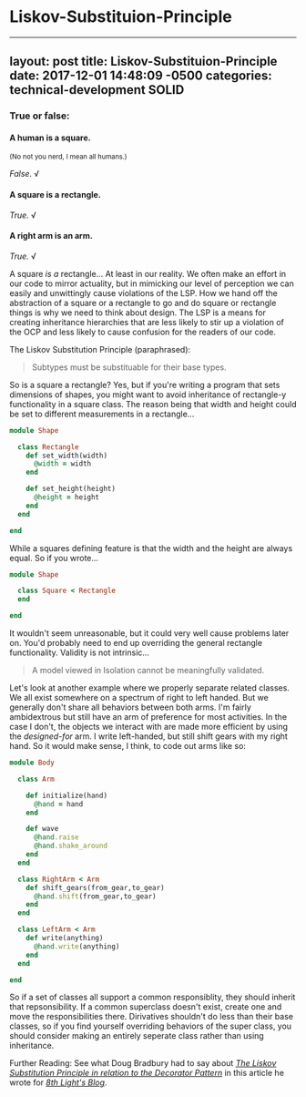 # Liskov-Substituion-Principle
---
layout: post
title:  Liskov-Substituion-Principle
date:   2017-12-01 14:48:09 -0500
categories: technical-development SOLID
---

### True or false:

#### A human is a square.
<sub>(No not you nerd, I mean all humans.)</sub>

*False.* √

#### A square is a rectangle.

*True.* √

#### A right arm is an arm.

*True.* √

A square *is a* rectangle... At least in our reality. We often make an effort in our code to mirror actuality, but in mimicking our level of perception we can easily and unwittingly cause violations of the LSP. How we hand off the abstraction of a square or a rectangle to go and do square or rectangle things is why we need to think about design. The LSP is a means for creating inheritance hierarchies that are less likely to stir up a violation of the OCP and less likely to cause confusion for the readers of our code.

The Liskov Substitution Principle (paraphrased):
<blockquote>Subtypes must be substituable for their base types.</blockquote>

So is a square a rectangle? Yes, but if you're writing a program that sets dimensions of shapes, you might want to avoid inheritance of rectangle-y functionality in a square class. The reason being that width and height could be set to different measurements in a rectangle...
```ruby
module Shape

  class Rectangle
    def set_width(width)
      @width = width
    end

    def set_height(height)
      @height = height
    end
  end

end
```

While a squares defining feature is that the width and the height are always equal.  So if you wrote...

```ruby
module Shape

  class Square < Rectangle
  end

end
```

It wouldn't seem unreasonable, but it could very well cause problems later on.  You'd probably need to end up overriding the general rectangle functionality. Validity is not intrinsic...
  <blockquote>A model viewed in Isolation cannot be meaningfully validated.</blockquote>

Let's look at another example where we properly separate related classes.  We all exist somewhere on a spectrum of right to left handed.  But we generally don't share all behaviors between both arms. I'm fairly ambidextrous but still have an arm of preference for most activities. In the case I don't, the objects we interact with are made more efficient by using the *designed-for* arm. I write left-handed, but still shift gears with my right hand. So it would make sense, I think, to code out arms like so:

```ruby
module Body

  class Arm

    def initialize(hand)
      @hand = hand
    end

    def wave
      @hand.raise
      @hand.shake_around
    end
  end

  class RightArm < Arm
    def shift_gears(from_gear,to_gear)
      @hand.shift(from_gear,to_gear)
    end
  end

  class LeftArm < Arm
    def write(anything)
      @hand.write(anything)
    end
  end

end
```


So if a set of classes all support a common responsiblity, they should inherit that repsonsibility. If a common superclass doesn't exist, create one and move the responsibilities there. Dirivatives shouldn't do less than their base classes, so if you find yourself overriding behaviors of the super class, you should consider making an entirely seperate class rather than using inheritance.


Further Reading:
See what Doug Bradbury had to say about [*The Liskov Substitution Principle in relation to the Decorator Pattern*](https://8thlight.com/blog/doug-bradbury/2016/07/18/not-a-decorator-ruby.html) in this article he wrote for [*8th Light's Blog*](https://8thlight.com/blog/).
